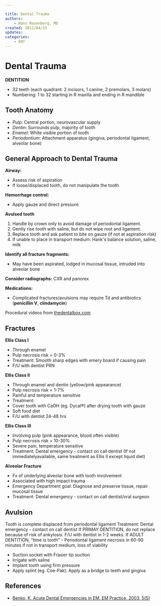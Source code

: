 ```yaml
---

title: Dental Trauma
authors:
    - Hans Rosenberg, MD
created: 2011/04/15
updates:
categories:
    - ENT
---
```


# Dental Trauma

**DENTITION**

- 32 teeth (each quadrant: 2 incisors, 1 canine, 2 premolars, 3 molars)
- Numbering: 1 to 32 starting in R maxilla and ending in R mandible

## Tooth Anatomy

- _Pulp_: Central portion, neurovascular supply
- _Dentin_: Surrounds pulp, majority of tooth
- _Enamel_: White visible portion of tooth
- _Periodontium_: Attachment apparatus (gingiva, periodontal ligament, alveolar bone)

## General Approach to Dental Trauma

**Airway:** 

- Assess risk of aspiration
- If loose/displaced tooth, do not manipulate the tooth

**Hemorrhage control:** 

- Apply gauze and direct pressure

**Avulsed tooth**
1.  Handle by crown only to avoid damage of periodontal ligament.
2.  Gently rise tooth with saline, but do not wipe root and ligament.
3.  Replace tooth and ask patient to bite on gauze (if not at aspiration risk)
4.  If unable to place in transport medium: Hank's balance solution, saline, milk

**Identify all fracture fragments:** 

- May have been aspirated, lodged in mucosal tissue, intruded into alveolar bone

**Consider radiographs:** CXR and panorex

**Medications:**

- Complicated fractures/avulsions may require Td and antibiotics (**<span drug="class">penicillin V</span>**, **<span drug="class">clindamycin</span>**)

Procedural videos from [thedentalbox.com](http://thedentalbox.com/videos.html)

## Fractures

**Ellis Class I**

- Through enamel
- Pulp necrosis risk = 0-3%
- Treatment: Smooth sharp edges with emery board if causing pain 
- F/U with dentist PRN

**Ellis Class II**

- Through enamel and dentin (yellow/pink appearance) 
- Pulp necrosis risk = 1-7%
- Painful and temperature sensitive
- Treatment:  
- Cover tooth with CaOH (eg. Dycal®) after drying tooth with gauze 
- Soft food diet
- F/U with dentist 24-48 hrs

**Ellis Class III** 

- Involving pulp (pink appearance, blood often visible) 
- Pulp necrosis risk = 10-30%
- Severe pain, temperature sensitive
- Treatment: Dental emergency - contact on call dentist (If not immediatelyavailable, same treatment as Ellis II except liquid diet)

**Alveolar Fracture**

- Fx of underlying alveolar bone with tooth involvement
- Associated with high impact trauma
- Emergency Department goal: Diagnose and preserve tissue, repair mucosal tissue 
- Treatment: Dental emergency - contact on call dentist/oral surgeon 

## Avulsion

Tooth is complete displaced from periodontal ligament
Treatment: Dental emergency - contact on call dentist
If PRIMAY DENTITION, do not replace because of risk of ankylosis. F/U with dentist in 1-2 weeks.
If ADULT DENTITION, "time is tooth" - Periodontal ligament necrosis in 60-90 minutes if not in transport medium, loss of viability

- Suction socket with Frasier tip suction
- Irrigate with saline
- Implant tooth using firm pressure
- Apply splint (eg. Coe-Pak): Apply as a bridge to teeth and gingiva

## References

- [Benko, K. Acute Dental Emergencies in EM. EM Practice. 2003, 5(5)](http://www.ebmedicine.net/topics.php?paction=showTopicSeg&topic_id=32&seg_id=566)
